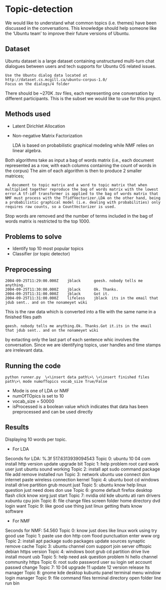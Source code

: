 # Topic-detection

We would like to understand what common topics (i.e. themes) have been discussed in the conversations. This knowledge should help someone like the ‘Ubuntu team’ to improve their
future versions of Ubuntu.

## Dataset

Ubuntu dataset is a large dataset containing unstructured multi-turn chat dialogues between users and tech supports for Ubuntu OS related issues.
    
    Use the Ubuntu dialog data located at http://dataset.cs.mcgill.ca/ubuntu-corpus-1.0/
    Focus on the dialogs/4 folder
There should be ~270K .tsv files, each representing one conversation by different participants. This is the subset we would like to use for this project.


## Methods used

- Latent Dirichlet Allocation
- Non-negative Matrix Factorization

    LDA is based on probabilistic graphical modeling while NMF relies on linear algebra.

Both algorithms take as input a bag of words matrix (i.e., each document represented as a row, with each columns containing the count of words in the corpus)
The aim of each algorithm is then to produce 2 smaller matrices;
     
     A document to topic matrix and a word to topic matrix that when multiplied together reproduce the bag of words matrix with the lowest error.A tf-idf transformer is applied to the bag of words matrix that NMF must process with the TfidfVectorizer.LDA on the other hand, being a probabilistic graphical model (i.e. dealing with probabilities) only requires raw counts, so a CountVectorizer is used.
Stop words are removed and the number of terms included in the bag of words matrix is restricted to the top 1000.

## Problems to solve

- Identify top 10 most popular topics
- Classifier (or topic detector)


## Preprocessing

    2004-09-25T11:29:00.000Z	jblack		geesh. nobody tells me anything.
    2004-09-25T11:30:00.000Z	jblack		Ok. Thanks.
    2004-09-25T11:31:00.000Z	jblack		Got it.
    2004-09-25T11:31:00.000Z	lifeless	jblack	its in the email that jdub sent.. and on the nonameyet wiki

This is the raw data which is converted into a file with the same name in a finished files path

    geesh. nobody tells me anything.Ok. Thanks.Got it.its in the email that jdub sent.. and on the nonameyet wiki

by extacting only the last part of each sentence whic involves the conversation. Since we are identifying topics, user handles and time stamps are irrelevant data.

## Running the code

    python runner.py  \<\insert data path\>\ \<\insert finished files path\>\ mode numofTopics vocab_size True/False

- Mode is one of LDA or NMF
- numOfTOpics is set to 10
- vocab_size = 50000
- isProcessed is a boolean value which indicates that data has been preprocessed and can be used directly

## Results

Displaying 10 words per topic.

- For LDA

Seconds for LDA: %.3f 517.6313939094543
    Topic 0:
    ubuntu 10 04 com install http version update upgrade bit
    Topic 1:
    help problem root card work user just ubuntu sound working
    Topic 2:
    install apt sudo command package file add remove installed run
    Topic 3:
    network ubuntu use connect don internet paste wireless connection kernel
    Topic 4:
    ubuntu boot cd windows install drive partition grub mount just
    Topic 5:
    ubuntu know help linux question just need does don use
    Topic 6:
    gnome default firefox desktop flash click know xorg just start
    Topic 7:
    nvidia old kde ubuntu ati ram drivers xubuntu cpu join
    Topic 8:
    file change files screen folder home directory dvd login want
    Topic 9:
    like good use thing just linux getting thats know software

- For NMF

Seconds for NMF: 54.560
    Topic 0:
    know just does like linux work using try good use
    Topic 1:
    paste use don http com flood punctuation enter www org
    Topic 2:
    install apt package sudo packages update sources synaptic remove cache
    Topic 3:
    ubuntu channel com support join server offtopic debian https version
    Topic 4:
    windows boot grub cd partition drive live install mount usb
    Topic 5:
    help need ask question problem hi hello channel community https
    Topic 6:
    root sudo password user su login set account passwd change
    Topic 7:
    10 04 upgrade 11 update 12 version release lts manager
    Topic 8:
    gnome kde desktop kubuntu panel terminal menu window login manager
    Topic 9:
    file command files terminal directory open folder line run bin



